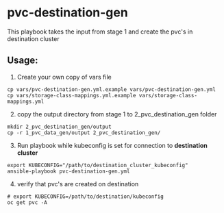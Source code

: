# pvc-destination-gen

This playbook takes the input from stage 1 and create the pvc's in destination cluster

## Usage:

1. Create your own copy of vars file 
```
cp vars/pvc-destination-gen.yml.example vars/pvc-destination-gen.yml
cp vars/storage-class-mappings.yml.example vars/storage-class-mappings.yml
```
2. copy the output directory from stage 1 to 2_pvc_destination_gen folder

```
mkdir 2_pvc_destination_gen/output
cp -r 1_pvc_data_gen/output 2_pvc_destination_gen/
```


3. Run playbook while kubeconfig is set for connection to **destination cluster**
```
export KUBECONFIG="/path/to/destination_cluster_kubeconfig"
ansible-playbook pvc-destination-gen.yml
```
4. verify that pvc's are created on destination

```
# export KUBECONFIG=/path/to/destination/kubeconfig
oc get pvc -A
```